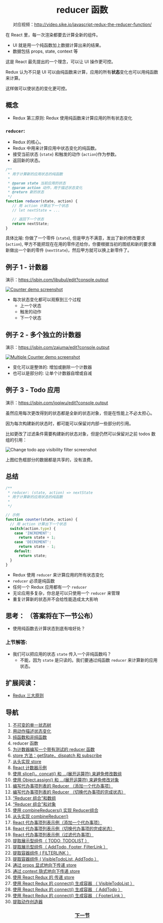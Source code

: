 <h1 align="center">reducer 函数</h1>
<p align="center">对应视频：<a href="http://video.sike.io/javascript-redux-the-reducer-function/" target="_blank">http://video.sike.io/javascript-redux-the-reducer-function/</a></p>

在 React 里，每一次渲染都要去计算全新的组件。

- UI 就是用一个纯函数加上数据计算出来的结果。
 -  数据包括 props, state, context 等

这是 React 最先提出的一个理念，可以让 UI 操作更可控。

Redux 认为不只是 UI 可以由纯函数来计算，应用的所有**状态**变化也可以用纯函数来计算。

这样做可以使状态的变化更可控。

## 概念
- Redux 第三原则: Redux 使用纯函数来计算应用的所有状态变化

### `reducer`:
- Redux 的核心。
- Redux 中用来计算应用中状态变化的纯函数。
- 接受当前状态 (`state`) 和触发的动作 (`action`)作为参数。
- 返回新的状态。

```js
/**
 * 用于计算新的应用状态的纯函数
 *
 * @param state 当前应用的状态 
 * @param action 动作，用于描述状态变化
 * @return 新的状态
 */
function reducer(state, action) {
   // 用 action 计算出下一个状态
   // let nextState = ...

   // 返回下一个状态
   return nextState;
}
```

具体比喻: 你做了一个零件 (`state`), 但是甲方不满意，发出了新的修改要求 (`action`), 甲方不能把现在在用的零件还给你，你要根据当初的图纸和新的要求重新做出一个新的零件 (`nextState`)，然后甲方就可以换上新零件了。

## 例子 1 - 计数器
演示：https://jsbin.com/libubul/edit?console,output

[![Counter demo screenshot][Lesson-4_Counter-screenshot]][Lesson-4_Counter]

- 每次状态变化都可以观察到三个过程
  - 上一个状态
  - 触发的动作
  - 下一个状态

## 例子 2 - 多个独立的计数器
演示：https://jsbin.com/zajuma/edit?console,output

[![Multiple Counter demo screenshot][Lesson-4_Multiple-counters-screenshot]][Lesson-4_Multiple-counters]

- 变化可以是整体的: 增加或删除一个计数器
- 也可以是部分的: 让单个计数器自增或自减

## 例子 3 - Todo 应用
演示：https://jsbin.com/joqiwu/edit?console,output

虽然应用每次更改得到的状态都是全新的状态对象，但是在性能上不必太担心。

因为每次构建新的状态时，都可能可以保留对内部一些部分的引用。

比如更改了过滤条件需要构建新的状态对象，但是仍然可以保留对之前 todos 数组的引用：

![Change todo app visibility filter screenshot][Lesson-4_Change-Todo-App-Visibility-Filter-screenshot]

上图红色框部分的数据都是共享的，没有浪费。

## 总结
```js
/**
 * reducer: (state, action) => nextState
 * 用于计算新的应用状态的纯函数
 *
 */

// 示例
function counter(state, action) {
  // 用 action 计算出下一个状态
  switch(action.type) {
    case 'INCREMENT':
      return state + 1;
    case 'DECREMENT':
      return state - 1;
    default:
      return state;
  }
}
```

- Redux 使用 `reducer` 来计算应用的所有状态变化
- `reducer` 必须是纯函数
- 任何一个 Redux 应用都有一个 `reducer`
- 无论应用多复杂，你总是可以只使用一个 `reducer` 来管理
- 重复计算新的状态并不会给性能造成太大影响

## 思考： （答案将在下一节公布）
- 使用纯函数去计算状态到底有啥好处？

### 上节解答:
- 我们可以把应用的状态 `state` 传入一个非纯函数吗？
  - 不能，因为 `state` 是只读的。我们要通过纯函数 `reducer` 来计算新的应用状态。

## 扩展阅读：
- [Redux 三大原则](http://cn.redux.js.org/docs/introduction/ThreePrinciples.html)

## 导航
1. <a href="1.md">不可变的单一状态树</a>
2. <a href="2.md">用动作描述状态变化</a>
3. <a href="3.md">纯函数和非纯函数</a>
4. reducer 函数
5. <a href="5.md">为计数器编写一个带有测试的 reducer 函数</a>
6. <a href="6.md">store 方法：getState，dispatch 和 subscribe</a>
7. <a href="7.md">从头实现 store</a>
8. <a href="8.md">React 计数器示例</a>
9. <a href="9.md">使用 slice()，concat() 和 ...(展开运算符) 来避免修改数组</a>
10. <a href="10.md">使用 Object.assign() 和  ...(展开运算符) 来避免修改对象</a>
11. <a href="11.md">编写代办事项列表的 Reducer （添加一个代办事项）</a>
12. <a href="12.md">编写代办事项列表的 Reducer （切换代办事项的完成状态）</a>
13. <a href="13.md">“Reducer 组合”和数组</a>
14. <a href="14.md">“Reducer 组合”和对象</a>
15. <a href="15.md">使用 combineReducers() 实现 Reducer组合</a>
16. <a href="16.md">从头实现 combineReducer() </a>
17. <a href="17.md">React 代办事项列表示例（添加一个代办事项）</a>
18. <a href="18.md">React 代办事项列表示例（切换代办事项的完成状态）</a>
19. <a href="19.md">React 代办事项列表示例（过滤代办事项）</a>
20. <a href="20.md">提取展示型组件（ TODO, TODOLIST ）</a>
21. <a href="21.md">提取展示型组件（ AddTodo, Footer, FilterLink ）</a>
22. <a href="22.md">提取容器组件 ( FILTERLINK ）</a>
23. <a href="23.md">提取容器组件 ( VisibleTodoList, AddTodo ）</a>
24. <a href="24.md">通过 props 显式地向下传递 store</a>
25. <a href="25.md">通过 context 隐式地向下传递 store</a>
26. <a href="26.md">使用 React Redux 的 <Provider> 传递 store</a>
27. <a href="27.md">使用 React Redux 的 connect() 生成容器 （ VisibleTodoList ）</a>
28. <a href="28.md">使用 React Redux 的 connect() 生成容器 （ AddTodo ）</a>
29. <a href="29.md">使用 React Redux 的 connect() 生成容器 （ FooterLink ）</a>
30. <a href="30.md">提取动作创造器</a>

<h3 align="center"><a href="5.md">下一节</a></h3>

[Lesson-4_Counter-screenshot]: ../screenshots/Lesson-4_Counter-screenshot.png
[Lesson-4_Counter]: https://jsbin.com/libubul/edit?console,output

[Lesson-4_Multiple-counters-screenshot]: ../screenshots/Lesson-4_Multiple-counters-screenshot.png
[Lesson-4_Multiple-counters]: https://jsbin.com/zajuma/edit?console,output

[Lesson-4_Change-Todo-App-Visibility-Filter-screenshot]: ../screenshots/Lesson-4_Change-Todo-App-Visibility-Filter-screenshot.png
